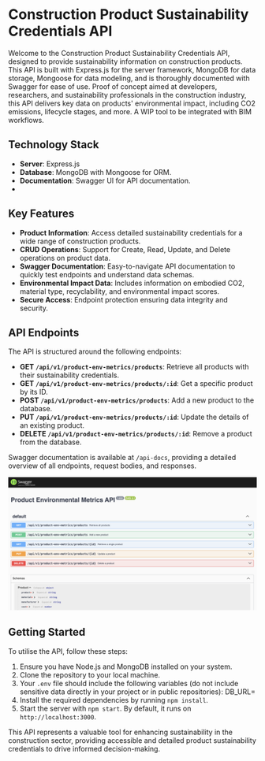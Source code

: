 # Construction Product Sustainability Credentials API

Welcome to the Construction Product Sustainability Credentials API, designed to provide sustainability information on construction products. This API is built with Express.js for the server framework, MongoDB for data storage, Mongoose for data modeling, and is thoroughly documented with Swagger for ease of use. Proof of concept aimed at developers, researchers, and sustainability professionals in the construction industry, this API delivers  key data on products' environmental impact, including CO2 emissions, lifecycle stages, and more. A WIP tool to be integrated with BIM workflows.

## Technology Stack

- **Server**: Express.js
- **Database**: MongoDB with Mongoose for ORM.
- **Documentation**: Swagger UI for API documentation.
- 
## Key Features

- **Product Information**: Access detailed sustainability credentials for a wide range of construction products.
- **CRUD Operations**: Support for Create, Read, Update, and Delete operations on product data.
- **Swagger Documentation**: Easy-to-navigate API documentation to quickly test endpoints and understand data schemas.
- **Environmental Impact Data**: Includes information on embodied CO2, material type, recyclability, and environmental impact scores.
- **Secure Access**: Endpoint protection ensuring data integrity and security.

## API Endpoints

The API is structured around the following endpoints:

- **GET `/api/v1/product-env-metrics/products`**: Retrieve all products with their sustainability credentials.
- **GET `/api/v1/product-env-metrics/products/:id`**: Get a specific product by its ID.
- **POST `/api/v1/product-env-metrics/products`**: Add a new product to the database.
- **PUT `/api/v1/product-env-metrics/products/:id`**: Update the details of an existing product.
- **DELETE `/api/v1/product-env-metrics/products/:id`**: Remove a product from the database.

Swagger documentation is available at `/api-docs`, providing a detailed overview of all endpoints, request bodies, and responses.

![Swagger Screenshot](/screenshots/swaggerDocs.png "Swagger Screenshot")



## Getting Started

To utilise the API, follow these steps:

1. Ensure you have Node.js and MongoDB installed on your system.
2. Clone the repository to your local machine.
3. Your `.env` file should include the following variables (do not include sensitive data directly in your project or in public repositories):
    DB_URL=<your-database-connection-string>
4. Install the required dependencies by running `npm install`.
5. Start the server with `npm start`. By default, it runs on `http://localhost:3000`.

This API represents a valuable tool for enhancing sustainability in the construction sector, providing accessible and detailed product sustainability credentials to drive informed decision-making.

